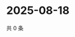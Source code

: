 # 2025-08-18

共 0 条

<!-- BEGIN ZHIHUQUESTIONS -->
<!-- 最后更新时间 Mon Aug 18 2025 11:23:34 GMT+0800 (China Standard Time) -->

<!-- END ZHIHUQUESTIONS -->
